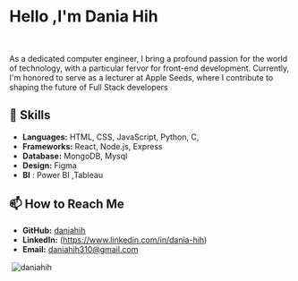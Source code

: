 # Hello ,I'm Dania Hih
<br> 

As a dedicated computer engineer, I bring a profound passion for the world of technology, with a particular fervor for front-end development. Currently, I'm honored to serve as a lecturer at Apple Seeds, where I contribute to shaping the future of Full Stack developers



## 🔧 Skills

- **Languages:** HTML, CSS, JavaScript, Python, C,
- **Frameworks:** React, Node.js, Express
- **Database:** MongoDB, Mysql
- **Design:** Figma
- **BI** : Power BI ,Tableau
## 📫 How to Reach Me

- **GitHub:** [daniahih](https://github.com/daniahih/)
- **LinkedIn:** (https://www.linkedin.com/in/dania-hih)
- **Email:** daniahih310@gmail.com

<p>&nbsp;<img align="center" src="https://github-readme-stats.vercel.app/api?username=daniahih&show_icons=true&locale=en" alt="daniahih" /></p>
